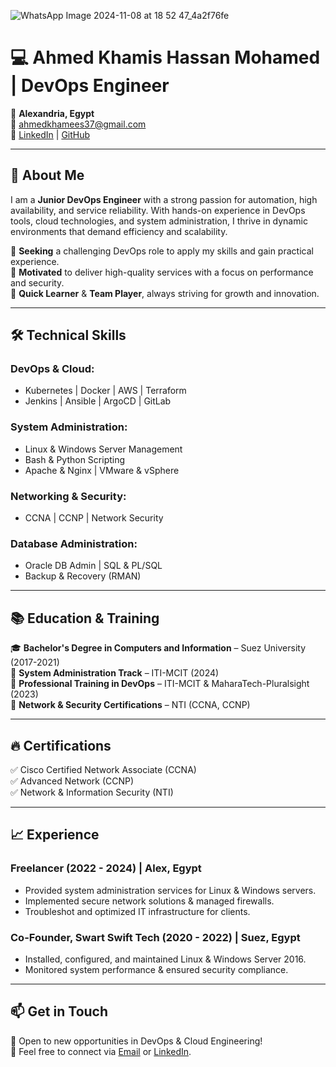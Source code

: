 ![WhatsApp Image 2024-11-08 at 18 52 47_4a2f76fe](https://github.com/user-attachments/assets/d4ef46dc-7333-4835-b0b4-562c48f70e07)

# 💻 Ahmed Khamis Hassan Mohamed | DevOps Engineer

📍 **Alexandria, Egypt**  
📧 [ahmedkhamees37@gmail.com](mailto:ahmedkhamees37@gmail.com)  
🔗 [LinkedIn](https://linkedin.com/in/ahmed-khamis37) | [GitHub](https://github.com/ahmedkhamees37)  

---

## 🚀 About Me  
I am a **Junior DevOps Engineer** with a strong passion for automation, high availability, and service reliability. With hands-on experience in DevOps tools, cloud technologies, and system administration, I thrive in dynamic environments that demand efficiency and scalability.  

🔹 **Seeking** a challenging DevOps role to apply my skills and gain practical experience.  
🔹 **Motivated** to deliver high-quality services with a focus on performance and security.  
🔹 **Quick Learner** & **Team Player**, always striving for growth and innovation.  

---

## 🛠️ Technical Skills  

### **DevOps & Cloud:**  
- Kubernetes | Docker | AWS | Terraform  
- Jenkins | Ansible | ArgoCD | GitLab  

### **System Administration:**  
- Linux & Windows Server Management  
- Bash & Python Scripting  
- Apache & Nginx | VMware & vSphere  

### **Networking & Security:**  
- CCNA | CCNP | Network Security  

### **Database Administration:**  
- Oracle DB Admin | SQL & PL/SQL  
- Backup & Recovery (RMAN)  

---

## 📚 Education & Training  
🎓 **Bachelor's Degree in Computers and Information** – Suez University (2017-2021)  
📌 **System Administration Track** – ITI-MCIT (2024)  
📌 **Professional Training in DevOps** – ITI-MCIT & MaharaTech-Pluralsight (2023)  
📌 **Network & Security Certifications** – NTI (CCNA, CCNP)  

---

## 🔥 Certifications  
✅ Cisco Certified Network Associate (CCNA)  
✅ Advanced Network (CCNP)  
✅ Network & Information Security (NTI)  

---

## 📈 Experience  

### **Freelancer (2022 - 2024) | Alex, Egypt**  
- Provided system administration services for Linux & Windows servers.  
- Implemented secure network solutions & managed firewalls.  
- Troubleshot and optimized IT infrastructure for clients.  

### **Co-Founder, Swart Swift Tech (2020 - 2022) | Suez, Egypt**  
- Installed, configured, and maintained Linux & Windows Server 2016.  
- Monitored system performance & ensured security compliance.  

---

## 📫 Get in Touch  
💼 Open to new opportunities in DevOps & Cloud Engineering!  
📧 Feel free to connect via [Email](mailto:ahmedkhamees37@gmail.com) or [LinkedIn](https://linkedin.com/in/ahmed-khamis37).

